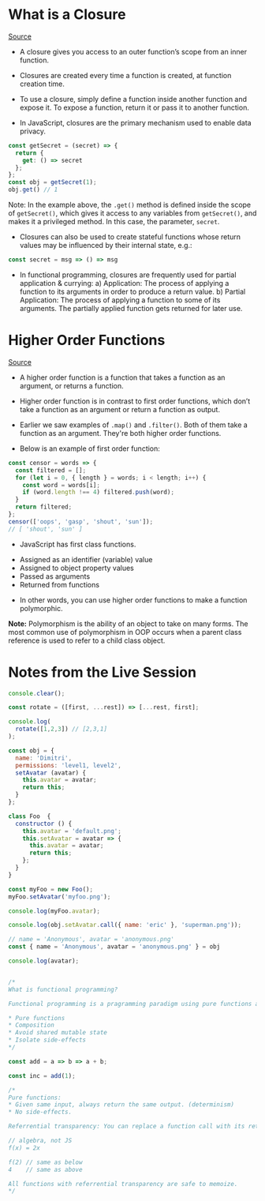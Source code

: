 # What is a Closure

[Source](https://medium.com/javascript-scene/master-the-javascript-interview-what-is-a-closure-b2f0d2152b36)

* A closure gives you access to an outer function’s scope from an inner function. 

* Closures are created every time a function is created, at function creation time.

* To use a closure, simply define a function inside another function and expose it. To expose a function, return it or pass it to another function.

* In JavaScript, closures are the primary mechanism used to enable data privacy.

```js
const getSecret = (secret) => {
  return {
    get: () => secret
  };
};
const obj = getSecret(1);
obj.get() // 1
``` 

Note: In the example above, the `.get()` method is defined inside the scope of `getSecret()`, which gives it access to any variables from `getSecret()`, and makes it a privileged method. In this case, the parameter, `secret`.

* Closures can also be used to create stateful functions whose return values may be influenced by their internal state, e.g.:


```js
const secret = msg => () => msg
```

* In functional programming, closures are frequently used for partial application & currying:
	a) Application: The process of applying a function to its arguments in order to produce a return value.
	b) Partial Application: The process of applying a function to some of its arguments. The partially applied function gets returned for later use.
	
# Higher Order Functions
[Source](https://medium.com/javascript-scene/higher-order-functions-composing-software-5365cf2cbe99)

* A higher order function is a function that takes a function as an argument, or returns a function. 
* Higher order function is in contrast to first order functions, which don’t take a function as an argument or return a function as output.

* Earlier we saw examples of `.map()` and `.filter()`. Both of them take a function as an argument. They're both higher order functions.

* Below is an example of first order function:
```js
const censor = words => {
  const filtered = [];
  for (let i = 0, { length } = words; i < length; i++) {
    const word = words[i];
    if (word.length !== 4) filtered.push(word);
  }
  return filtered;
};
censor(['oops', 'gasp', 'shout', 'sun']);
// [ 'shout', 'sun' ]
``` 
* JavaScript has first class functions.

- Assigned as an identifier (variable) value
- Assigned to object property values
- Passed as arguments
- Returned from functions

* In other words, you can use higher order functions to make a function polymorphic.

**Note:** Polymorphism is the ability of an object to take on many forms. The most common use of polymorphism in OOP occurs when a parent class reference is used to refer to a child class object. 

# Notes from the Live Session
```js
console.clear();

const rotate = ([first, ...rest]) => [...rest, first];

console.log(
  rotate([1,2,3]) // [2,3,1]
);

const obj = {
  name: 'Dimitri',
  permissions: 'level1, level2',
  setAvatar (avatar) {
    this.avatar = avatar;
  	return this;
  }
};

class Foo  {
  constructor () {
    this.avatar = 'default.png';
    this.setAvatar = avatar => {
      this.avatar = avatar;
      return this;
    };
  }
}

const myFoo = new Foo();
myFoo.setAvatar('myfoo.png');

console.log(myFoo.avatar);

console.log(obj.setAvatar.call({ name: 'eric' }, 'superman.png'));

// name = 'Anonymous', avatar = 'anonymous.png'
const { name = 'Anonymous', avatar = 'anonymous.png' } = obj

console.log(avatar);


/*
What is functional programming?

Functional programming is a pragramming paradigm using pure functions as the atomic unit of composition, avoiding shared mutable state and side-effects.

* Pure functions
* Composition
* Avoid shared mutable state
* Isolate side-effects
*/

const add = a => b => a + b;

const inc = add(1);

/*
Pure functions:
* Given same input, always return the same output. (determinism)
* No side-effects.

Referrential transparency: You can replace a function call with its return value without changing the meaning of the program.

// algebra, not JS
f(x) = 2x

f(2) // same as below
4    // same as above

All functions with referrential transparency are safe to memoize.
*/


